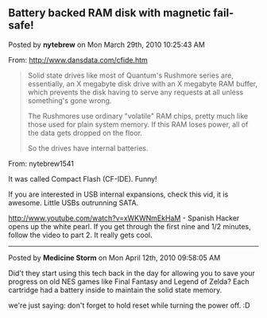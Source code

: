 ## Battery backed RAM disk with magnetic fail-safe!
Posted by **nytebrew** on Mon March 29th, 2010 10:25:43 AM

From: <http://www.dansdata.com/cfide.htm>

> Solid state drives like most of Quantum's Rushmore series are, essentially, an
> X megabyte disk drive with an X megabyte RAM buffer, which prevents the disk
> having to serve any requests at all unless something's gone wrong.
>
> The Rushmores use ordinary "volatile" RAM chips, pretty much like those used
> for plain system memory. If this RAM loses power, all of the data gets dropped
> on the floor.
>
> So the drives have internal batteries.

From: nytebrew1541

It was called Compact Flash (CF-IDE). Funny!

If you are interested in USB internal expansions, check this vid, it is awesome.
Little USBs outrunning SATA.

<http://www.youtube.com/watch?v=xWKWNmEkHaM> - Spanish Hacker opens up the white
pearl. If you get through the first nine and 1/2 minutes, follow the video to
part 2. It really gets cool.

--------------------------------------------------------------------------------

Posted by **Medicine Storm** on Mon April 12th, 2010 09:58:05 AM

Did't they start using this tech back in the day for allowing you to save your
progress on old NES games like Final Fantasy and Legend of Zelda? Each cartridge
had a battery inside to maintain the solid state memory.

we're just saying: don't forget to hold reset while turning the power off. :D
